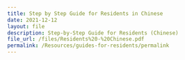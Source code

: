 ```yaml
---
title: Step by Step Guide for Residents in Chinese
date: 2021-12-12
layout: file
description: Step-by-Step Guide for Residents (Chinese)
file_url: /files/Residents%20-%20Chinese.pdf
permalink: /Resources/guides-for-residents/permalink
---
```


